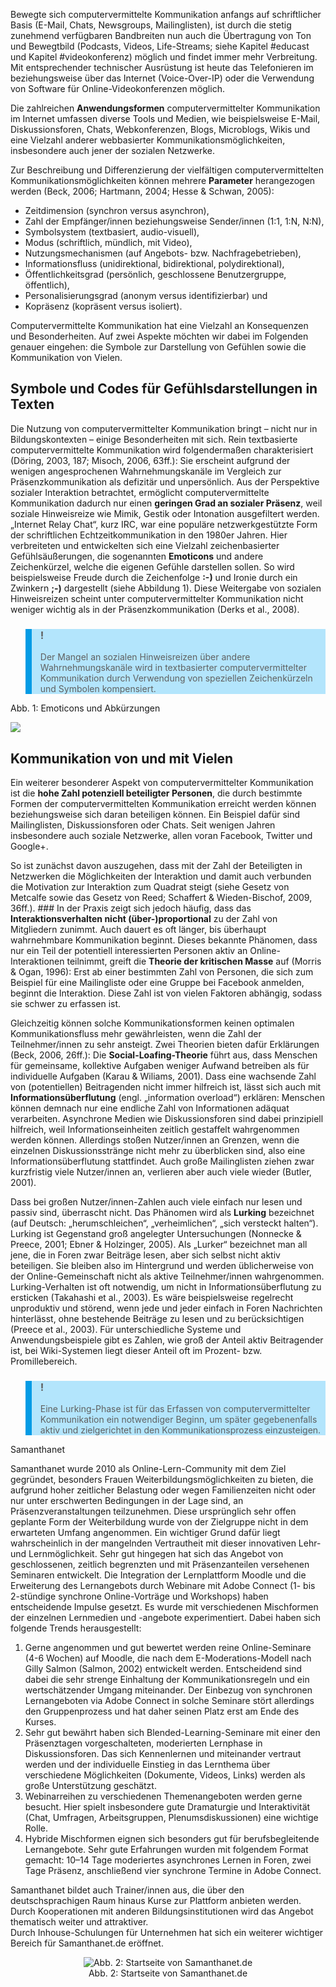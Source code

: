 <!-- filename: 02_Computervermittelte_Kommunikation.md -->
<!-- title: Computervermittelte Kommunikation -->

Bewegte sich computervermittelte Kommunikation anfangs auf schriftlicher Basis (E-Mail, Chats, Newsgroups, Mailinglisten), ist durch die stetig zunehmend verfügbaren Bandbreiten nun auch die Übertragung von Ton und Bewegtbild (Podcasts, Videos, Life-Streams; siehe Kapitel #educast und Kapitel #videokonferenz) möglich und findet immer mehr Verbreitung. Mit entsprechender technischer Ausrüstung ist heute das Telefonieren im beziehungsweise über das Internet (Voice-Over-IP) oder die Verwendung von Software für Online-Videokonferenzen möglich.

Die zahlreichen **Anwendungsformen** computervermittelter Kommunikation im Internet umfassen diverse Tools und Medien, wie beispielsweise E-Mail, Diskussionsforen, Chats, Webkonferenzen, Blogs, Microblogs, Wikis und eine Vielzahl anderer webbasierter Kommunikationsmöglichkeiten, insbesondere auch jener der sozialen Netzwerke.

Zur Beschreibung und Differenzierung der vielfältigen computervermittelten Kommunikationsmöglichkeiten können mehrere **Parameter** herangezogen werden (Beck, 2006; Hartmann, 2004; Hesse &amp; Schwan, 2005):

- Zeitdimension (synchron versus asynchron),
- Zahl der Empfänger/innen beziehungsweise Sender/innen (1:1, 1:N, N:N),
- Symbolsystem (textbasiert, audio-visuell),
- Modus (schriftlich, mündlich, mit Video),
- Nutzungsmechanismen (auf Angebots- bzw. Nachfragebetrieben),
- Informationsfluss (unidirektional, bidirektional, polydirektional),
- Öffentlichkeitsgrad (persönlich, geschlossene Benutzergruppe, öffentlich),
- Personalisierungsgrad (anonym versus identifizierbar) und
- Kopräsenz (kopräsent versus isoliert).

Computervermittelte Kommunikation hat eine Vielzahl an Konsequenzen und Besonderheiten. Auf zwei Aspekte möchten wir dabei im Folgenden genauer eingehen: die Symbole zur Darstellung von Gefühlen sowie die Kommunikation von Vielen.

## Symbole und Codes für Gefühlsdarstellungen in Texten

Die Nutzung von computervermittelter Kommunikation bringt – nicht nur in Bildungskontexten – einige Besonderheiten mit sich. Rein textbasierte computervermittelte Kommunikation wird folgendermaßen charakterisiert (Döring, 2003, 187; Misoch, 2006, 63ff.): Sie erscheint aufgrund der wenigen angesprochenen Wahrnehmungskanäle im Vergleich zur Präsenzkommunikation als defizitär und unpersönlich. Aus der Perspektive sozialer Interaktion betrachtet, ermöglicht computervermittelte Kommunikation dadurch nur einen **geringen Grad an sozialer Präsenz**, weil soziale Hinweisreize wie Mimik, Gestik oder Intonation ausgefiltert werden. „Internet Relay Chat“, kurz IRC, war eine populäre netzwerkgestützte Form der schriftlichen Echtzeitkommunikation in den 1980er Jahren. Hier verbreiteten und entwickelten sich eine Vielzahl zeichenbasierter Gefühlsäußerungen, die sogenannten **Emoticons** und andere Zeichenkürzel, welche die eigenen Gefühle darstellen sollen. So wird beispielsweise Freude durch die Zeichenfolge **:-)** und Ironie durch ein Zwinkern **;-)** dargestellt (siehe Abbildung 1). Diese Weitergabe von sozialen Hinweisreizen scheint unter computervermittelter Kommunikation nicht weniger wichtig als in der Präsenzkommunikation (Derks et al., 2008).

<blockquote style="background: #B3E5FC; border-left: 10px solid #039BE5">

### !

Der Mangel an sozialen Hinweisreizen über andere Wahrnehmungskanäle wird in textbasierter computervermittelter Kommunikation durch Verwendung von speziellen Zeichenkürzeln und Symbolen kompensiert.

</blockquote> Abb. 1: Emoticons und Abkürzungen

![](img/9562650698_e3aca343b2_o.png)

## Kommunikation von und mit Vielen

Ein weiterer besonderer Aspekt von computervermittelter Kommunikation ist die **hohe Zahl potenziell beteiligter Personen**, die durch bestimmte Formen der computervermittelten Kommunikation erreicht werden können beziehungsweise sich daran beteiligen können. Ein Beispiel dafür sind Mailinglisten, Diskussionsforen oder Chats. Seit wenigen Jahren insbesondere auch soziale Netzwerke, allen voran Facebook, Twitter und Google+.

So ist zunächst davon auszugehen, dass mit der Zahl der Beteiligten in Netzwerken die Möglichkeiten der Interaktion und damit auch verbunden die Motivation zur Interaktion zum Quadrat steigt (siehe Gesetz von Metcalfe sowie das Gesetz von Reed; Schaffert &amp; Wieden-Bischof, 2009, 36ff.). ### In der Praxis zeigt sich jedoch häufig, dass das **Interaktionsverhalten nicht (über-)proportional** zu der Zahl von Mitgliedern zunimmt. Auch dauert es oft länger, bis überhaupt wahrnehmbare Kommunikation beginnt. Dieses bekannte Phänomen, dass nur ein Teil der potentiell interessierten Personen aktiv an Online-Interaktionen teilnimmt, greift die **Theorie der kritischen Masse** auf (Morris &amp; Ogan, 1996): Erst ab einer bestimmten Zahl von Personen, die sich zum Beispiel für eine Mailingliste oder eine Gruppe bei Facebook anmelden, beginnt die Interaktion. Diese Zahl ist von vielen Faktoren abhängig, sodass sie schwer zu erfassen ist.

Gleichzeitig können solche Kommunikationsformen keinen optimalen Kommunikationsfluss mehr gewährleisten, wenn die Zahl der Teilnehmer/innen zu sehr ansteigt. Zwei Theorien bieten dafür Erklärungen (Beck, 2006, 26ff.): Die **Social-Loafing-Theorie** führt aus, dass Menschen für gemeinsame, kollektive Aufgaben weniger Aufwand betreiben als für individuelle Aufgaben (Karau &amp; Wiliams, 2001). Dass eine wachsende Zahl von (potentiellen) Beitragenden nicht immer hilfreich ist, lässt sich auch mit **Informationsüberflutung** (engl. „information overload“) erklären: Menschen können demnach nur eine endliche Zahl von Informationen adäquat verarbeiten. Asynchrone Medien wie Diskussionsforen sind dabei prinzipiell hilfreich, weil Informationseinheiten zeitlich gestaffelt wahrgenommen werden können. Allerdings stoßen Nutzer/innen an Grenzen, wenn die einzelnen Diskussionsstränge nicht mehr zu überblicken sind, also eine Informationsüberflutung stattfindet. Auch große Mailinglisten ziehen zwar kurzfristig viele Nutzer/innen an, verlieren aber auch viele wieder (Butler, 2001).

Dass bei großen Nutzer/innen-Zahlen auch viele einfach nur lesen und passiv sind, überrascht nicht. Das Phänomen wird als **Lurking** bezeichnet (auf Deutsch: „herumschleichen“, „verheimlichen“, „sich versteckt halten“). Lurking ist Gegenstand groß angelegter Untersuchungen (Nonnecke &amp; Preece, 2001; Ebner &amp; Holzinger, 2005). Als „Lurker“ bezeichnet man all jene, die in Foren zwar Beiträge lesen, aber sich selbst nicht aktiv beteiligen. Sie bleiben also im Hintergrund und werden üblicherweise von der Online-Gemeinschaft nicht als aktive Teilnehmer/innen wahrgenommen. Lurking-Verhalten ist oft notwendig, um nicht in Informationsüberflutung zu ersticken (Takahashi et al., 2003). Es wäre beispielsweise regelrecht unproduktiv und störend, wenn jede und jeder einfach in Foren Nachrichten hinterlässt, ohne bestehende Beiträge zu lesen und zu berücksichtigen (Preece et al., 2003). Für unterschiedliche Systeme und Anwendungsbeispiele gibt es Zahlen, wie groß der Anteil aktiv Beitragender ist, bei Wiki-Systemen liegt dieser Anteil oft im Prozent- bzw. Promillebereich.

<blockquote style="background: #B3E5FC; border-left: 10px solid #039BE5">

### !

Eine Lurking-Phase ist für das Erfassen von computervermittelter Kommunikation ein notwendiger Beginn, um später gegebenenfalls aktiv und zielgerichtet in den Kommunikationsprozess einzusteigen.

</blockquote>

Samanthanet

Samanthanet wurde 2010 als Online-Lern-Community mit dem Ziel gegründet, besonders Frauen Weiterbildungsmöglichkeiten zu bieten, die aufgrund hoher zeitlicher Belastung oder wegen Familienzeiten nicht oder nur unter erschwerten Bedingungen in der Lage sind, an Präsenzveranstaltungen teilzunehmen. Diese ursprünglich sehr offen geplante Form der Weiterbildung wurde von der Zielgruppe nicht in dem erwarteten Umfang angenommen. Ein wichtiger Grund dafür liegt wahrscheinlich in der mangelnden Vertrautheit mit dieser innovativen Lehr- und Lernmöglichkeit. Sehr gut hingegen hat sich das Angebot von geschlossenen, zeitlich begrenzten und mit Präsenzanteilen versehenen Seminaren entwickelt. Die Integration der Lernplattform Moodle und die Erweiterung des Lernangebots durch Webinare mit Adobe Connect (1- bis 2-stündige synchrone Online-Vorträge und Workshops) haben entscheidende Impulse gesetzt. Es wurde mit verschiedenen Mischformen der einzelnen Lernmedien und -angebote experimentiert. Dabei haben sich folgende Trends herausgestellt:

</blockquote>

1. Gerne angenommen und gut bewertet werden reine Online-Seminare (4-6 Wochen) auf Moodle, die nach dem E-Moderations-Modell nach Gilly Salmon (Salmon, 2002) entwickelt werden. Entscheidend sind dabei die sehr strenge Einhaltung der Kommunikationsregeln und ein wertschätzender Umgang miteinander. Der Einbezug von synchronen Lernangeboten via Adobe Connect in solche Seminare stört allerdings den Gruppenprozess und hat daher seinen Platz erst am Ende des Kurses.
2. Sehr gut bewährt haben sich Blended-Learning-Seminare mit einer den Präsenztagen vorgeschalteten, moderierten Lernphase in Diskussionsforen. Das sich Kennenlernen und miteinander vertraut werden und der individuelle Einstieg in das Lernthema über verschiedene Möglichkeiten (Dokumente, Videos, Links) werden als große Unterstützung geschätzt.
3. Webinarreihen zu verschiedenen Themenangeboten werden gerne besucht. Hier spielt insbesondere gute Dramaturgie und Interaktivität (Chat, Umfragen, Arbeitsgruppen, Plenumsdiskussionen) eine wichtige Rolle.
4. Hybride Mischformen eignen sich besonders gut für berufsbegleitende Lernangebote. Sehr gute Erfahrungen wurden mit folgendem Format gemacht: 10–14 Tage moderiertes asynchrones Lernen in Foren, zwei Tage Präsenz, anschließend vier synchrone Termine in Adobe Connect.

Samanthanet bildet auch Trainer/innen aus, die über den deutschsprachigen Raum hinaus Kurse zur Plattform anbieten werden. Durch Kooperationen mit anderen Bildungsinstitutionen wird das Angebot thematisch weiter und attraktiver.  
Durch Inhouse-Schulungen für Unternehmen hat sich ein weiterer wichtiger Bereich für Samanthanet.de eröffnet.

<center><figure>
  <img src="img/2_Startseite_von_Samanthanetde.jpg" alt="Abb. 2: Startseite von Samanthanet.de">
  <figcaption>Abb. 2: Startseite von Samanthanet.de</figcaption>
</figure></center>

